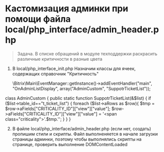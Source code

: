 # Кастомизация админки при помощи файла local/php_interface/admin_header.php

> Задача. В списке обращений в модуле техподдержки раскрасить различные критичности в разные цвета

1. В local/php_interface_init.php Назначим классы для ячеек, содержащих справочник "Критичность"

    \Bitrix\Main\EventManager::getInstance()->addEventHandler("main", "OnAdminListDisplay", array("AdminCustom", "SuppotrTicketList"));

  class AdminCustom
  {
      public static function SuppotrTicketList(&$list)
      {
          if ($list->table_id=="t_ticket_list") {
              foreach ($list->aRows as $row){
                  $tmp = $row->aFields["CRITICALITY_ID"]["view"]["value"];
                  $row->aFields["CRITICALITY_ID"]["view"]["value"] = '<span class="criticality">'.$tmp.'</span>';
              }
          }
      }

2. В файле local/php_interface/admin_header.php (если нет, создать) пропишим стили и скрипты. Файл выполненяется в начале загрузки страницы админки, поэтому чтобы выполнялись скрипты на странице, проверить выполнение  DOMContentLoaded

  <style>
      .criticality{
          padding: 3px;
          width: 100%;
          display: block;
      }
  </style>
  
  <script type='text/javascript'>
      document.addEventListener("DOMContentLoaded", function(){
          console.log('DOMContentLoaded');
          document.querySelector('#t_ticket_list').querySelectorAll('.criticality').forEach((e)=>{
              console.log(e.innerText);
              if(e.innerText === 'Высокая'){
                  e.style.backgroundColor = '#ea2e49';
                  e.style.color = 'white';
              }
              if(e.innerText === 'Низкая'){
                  e.style.backgroundColor = '#8e9eb3';
                  e.style.color = 'white';
              }
              if(e.innerText === 'Критическая'){
                  e.style.backgroundColor = '#b8855c';
                  e.style.color = 'white';
              }
              if(e.innerText === 'Средняя'){
                  e.style.backgroundColor = '#5cb85c';
                  e.style.color = 'white';
              }
          });
          console.log('DOM end');
      });
  </script>
